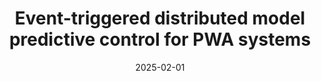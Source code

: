 ---
title: Event-triggered distributed model predictive control for PWA systems
authors:
- Aoyun Ma
- Dewei Li
- Yugeng Xi
date: '2025-02-01'
publishDate: '2024-11-30T16:46:11.573016Z'
publication_types:
- article-journal
publication: '*International Journal of Robust and Nonlinear Control*'
volume: '35'
number: '2'
pages: '435-451'
--- 